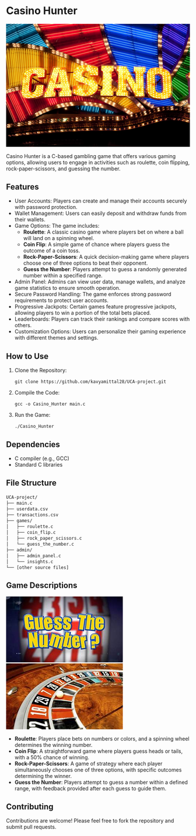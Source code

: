 <h1>Casino Hunter</h1>

<img src="image1.jpg">

  <p>Casino Hunter is a C-based gambling game that offers various gaming options, allowing users to engage in activities such as roulette, coin flipping, rock-paper-scissors, and guessing the number.</p>

  <h2>Features</h2>
    <ul>
        <li>User Accounts: Players can create and manage their accounts securely with password protection.</li>
        <li>Wallet Management: Users can easily deposit and withdraw funds from their wallets.</li>
        <li>Game Options: The game includes:
            <ul>
                <li><strong>Roulette</strong>: A classic casino game where players bet on where a ball will land on a spinning wheel.</li>
                <li><strong>Coin Flip</strong>: A simple game of chance where players guess the outcome of a coin toss.</li>
                <li><strong>Rock-Paper-Scissors</strong>: A quick decision-making game where players choose one of three options to beat their opponent.</li>
                <li><strong>Guess the Number</strong>: Players attempt to guess a randomly generated number within a specified range.</li>
            </ul>
        </li>
        <li>Admin Panel: Admins can view user data, manage wallets, and analyze game statistics to ensure smooth operation.</li>
        <li>Secure Password Handling: The game enforces strong password requirements to protect user accounts.</li>
        <li>Progressive Jackpots: Certain games feature progressive jackpots, allowing players to win a portion of the total bets placed.</li>
        <li>Leaderboards: Players can track their rankings and compare scores with others.</li>
        <li>Customization Options: Users can personalize their gaming experience with different themes and settings.</li>
    </ul>

  <h2>How to Use</h2>
    <ol>
        <li>Clone the Repository:</li>
        <pre><code>git clone https://github.com/kavyamittal28/UCA-project.git</code></pre>
        <li>Compile the Code:</li>
        <pre><code>gcc -o Casino_Hunter main.c</code></pre>
        <li>Run the Game:</li>
        <pre><code>./Casino_Hunter</code></pre>
    </ol>

  <h2>Dependencies</h2>
    <ul>
        <li>C compiler (e.g., GCC)</li>
        <li>Standard C libraries</li>
    </ul>

  <h2>File Structure</h2>
    <pre><code>UCA-project/
├── main.c
├── userdata.csv
├── transactions.csv
├── games/
│   ├── roulette.c
│   ├── coin_flip.c
│   ├── rock_paper_scissors.c
│   └── guess_the_number.c
├── admin/
│   ├── admin_panel.c
│   └── insights.c
└── [other source files]</code></pre>
<h2>Game Descriptions</h2>

<span><img src="image2.jpg"></span><span><img src="image3.jpg"></span>
    <ul>
        <li><strong>Roulette</strong>: Players place bets on numbers or colors, and a spinning wheel determines the winning number.</li>
        <li><strong>Coin Flip</strong>: A straightforward game where players guess heads or tails, with a 50% chance of winning.</li>
        <li><strong>Rock-Paper-Scissors</strong>: A game of strategy where each player simultaneously chooses one of three options, with specific outcomes determining the winner.</li>
        <li><strong>Guess the Number</strong>: Players attempt to guess a number within a defined range, with feedback provided after each guess to guide them.</li>
    </ul>

<h2>Contributing</h2>
    <p>Contributions are welcome! Please feel free to fork the repository and submit pull requests.</p>
